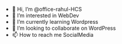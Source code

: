 - 👋 Hi, I’m @office-rahul-HCS
- 👀 I’m interested in WebDev
- 🌱 I’m currently learning Wordpress
- 💞️ I’m looking to collaborate on WordPress
- 📫 How to reach me SocialMedia

<!---
office-rahul-HCS/office-rahul-HCS is a ✨ special ✨ repository because its `README.md` (this file) appears on your GitHub profile.
You can click the Preview link to take a look at your changes.
--->
